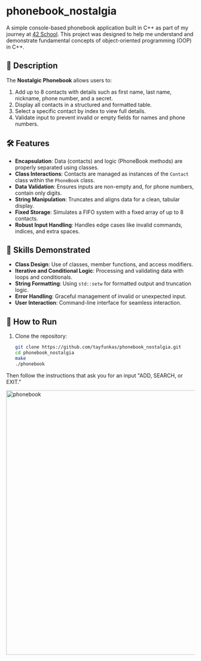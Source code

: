 # phonebook_nostalgia

A simple console-based phonebook application built in C++ as part of my journey at [42 School](https://www.42.fr/). This project was designed to help me understand and demonstrate fundamental concepts of object-oriented programming (OOP) in C++.

## 📖 Description

The **Nostalgic Phonebook** allows users to:
1. Add up to 8 contacts with details such as first name, last name, nickname, phone number, and a secret.
2. Display all contacts in a structured and formatted table.
3. Select a specific contact by index to view full details.
4. Validate input to prevent invalid or empty fields for names and phone numbers.

## 🛠 Features

- **Encapsulation**: Data (contacts) and logic (PhoneBook methods) are properly separated using classes.
- **Class Interactions**: Contacts are managed as instances of the `Contact` class within the `PhoneBook` class.
- **Data Validation**: Ensures inputs are non-empty and, for phone numbers, contain only digits.
- **String Manipulation**: Truncates and aligns data for a clean, tabular display.
- **Fixed Storage**: Simulates a FIFO system with a fixed array of up to 8 contacts.
- **Robust Input Handling**: Handles edge cases like invalid commands, indices, and extra spaces.

## 🎯 Skills Demonstrated

- **Class Design**: Use of classes, member functions, and access modifiers.
- **Iterative and Conditional Logic**: Processing and validating data with loops and conditionals.
- **String Formatting**: Using `std::setw` for formatted output and truncation logic.
- **Error Handling**: Graceful management of invalid or unexpected input.
- **User Interaction**: Command-line interface for seamless interaction.

## 🚀 How to Run

1. Clone the repository:
   ```bash
   git clone https://github.com/tayfunkas/phonebook_nostalgia.git
   cd phonebook_nostalgia
   make
   ./phonebook

  Then follow the instructions that ask you for an input "ADD, SEARCH, or EXIT."


  <img width="704" alt="phonebook" src="https://github.com/user-attachments/assets/4cb8523e-976c-4e12-be12-c88a79819772">

   



